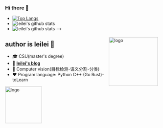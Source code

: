 ### Hi there 👋

<!--
**yeeeqichen/yeeeqichen** is a ✨ _special_ ✨ repository because its `README.md` (this file) appears on your GitHub profile.

Here are some ideas to get you started:

- 🔭 I’m currently working on ...
- 🌱 I’m currently learning ...
- 👯 I’m looking to collaborate on ...
- 🤔 I’m looking for help with ...
- 💬 Ask me about ...
- 📫 How to reach me: ...
- 😄 Pronouns: ...
- ⚡ Fun fact: ...
-->
- [![Top Langs](https://github-readme-stats.vercel.app/api/top-langs/?username=yeeeqichen&layout=compact)](https://github.com/yeeeqichen/github-readme-stats)
- ![leilei's github stats](https://github-readme-stats.vercel.app/api?username=yeeeqichen&show_icons=true&theme=radical)
- ![leilei's github stats](https://github-readme-stats.vercel.app/api?username=yeeeqichen&show_icons=true)
-->

<img src="https://github-readme-stats.vercel.app/api?username=yeeeqichen&show_icons=true" alt="logo" height="160" align="right" style="margin: 5px; margin-bottom: 20px;" />

## author is leilei 👋
- 🎓 CSU(master's degree)
- 📖 [**leilei's blog**](https://blog.csdn.net/LEILEI18A)
- 🔭 Computer vision(目标检测-语义分割-分类)
- ❤  Program language: Python C++ (Go Rust)-toLearn 

<img src="https://github-profile-trophy.vercel.app/?username=yeeeqichen&theme=flat" alt="logo" height="120" align="center" style="margin: auto; margin-bottom: 20px;" />
